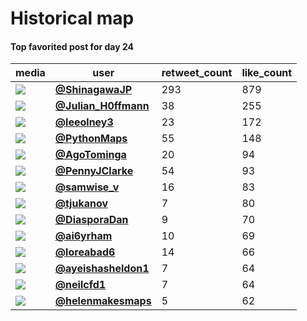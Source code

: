 # Historical map

#### Top favorited post for day 24
| media                                                | user                                                                                   |   retweet_count |   like_count |
|------------------------------------------------------|----------------------------------------------------------------------------------------|-----------------|--------------|
| ![](https://pbs.twimg.com/media/FE9PZw0acAYLz1x.jpg) | **[@ShinagawaJP](https://twitter.com/ShinagawaJP/status/1463477555407704074)**         |             293 |          879 |
| ![](https://pbs.twimg.com/media/FE9VE-WXoAUSB_q.jpg) | **[@Julian_H0ffmann](https://twitter.com/Julian_H0ffmann/status/1463481977022070786)** |              38 |          255 |
| ![](https://pbs.twimg.com/media/FE7Nax-XoAUfiPw.jpg) | **[@leeolney3](https://twitter.com/leeolney3/status/1463334367464407050)**             |              23 |          172 |
| ![](https://pbs.twimg.com/media/FEV71fRWUAI-k-m.jpg) | **[@PythonMaps](https://twitter.com/PythonMaps/status/1463563564912766977)**           |              55 |          148 |
| ![](https://pbs.twimg.com/media/FE8JZ-IXMAYEhgu.jpg) | **[@AgoTominga](https://twitter.com/AgoTominga/status/1463399851220213762)**           |              20 |           94 |
| ![](https://pbs.twimg.com/media/FE9CZBQXMAECDLD.jpg) | **[@PennyJClarke](https://twitter.com/PennyJClarke/status/1463461405693296644)**       |              54 |           93 |
| ![](https://pbs.twimg.com/media/FE-qk44XIAQzXf6.jpg) | **[@samwise_v](https://twitter.com/samwise_v/status/1463576045295222788)**             |              16 |           83 |
| ![](https://pbs.twimg.com/media/FDbXKSxWQAACsFT.jpg) | **[@tjukanov](https://twitter.com/tjukanov/status/1463389417624637440)**               |               7 |           80 |
| ![](https://pbs.twimg.com/media/FE9Kh72XIAY1jQ-.jpg) | **[@DiasporaDan](https://twitter.com/DiasporaDan/status/1463471115918057472)**         |               9 |           70 |
| ![](https://pbs.twimg.com/media/FE-BNNXUYBAhlkq.jpg) | **[@ai6yrham](https://twitter.com/ai6yrham/status/1463531033567981571)**               |              10 |           69 |
| ![](https://pbs.twimg.com/media/FE-eNPcXsA8LSmG.jpg) | **[@loreabad6](https://twitter.com/loreabad6/status/1463564916187619333)**             |              14 |           66 |
| ![](https://pbs.twimg.com/media/FE9cEX9X0AALvwK.jpg) | **[@ayeishasheldon1](https://twitter.com/ayeishasheldon1/status/1463490270327099398)** |               7 |           64 |
| ![](https://pbs.twimg.com/media/FE44MAqWUA4fHh5.jpg) | **[@neilcfd1](https://twitter.com/neilcfd1/status/1463424649488846849)**               |               7 |           64 |
| ![](https://pbs.twimg.com/media/FE-PDtWXwAQYeY5.jpg) | **[@helenmakesmaps](https://twitter.com/helenmakesmaps/status/1463545784251691012)**   |               5 |           62 |
 
